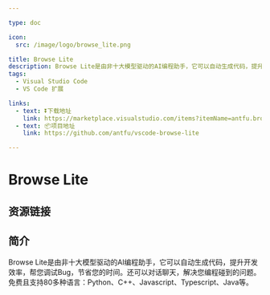 ```yaml
---

type: doc

icon:
  src: /image/logo/browse_lite.png

title: Browse Lite
description: Browse Lite是由非十大模型驱动的AI编程助手，它可以自动生成代码，提升开发效率，帮您调试Bug，节省您的时间。还可以对话聊天，解决您编程碰到的问题。免费且支持80多种语言：Python、C++、Javascript、Typescript、Java等。
tags:
  - Visual Studio Code
  - VS Code 扩展

links:
  - text: ⏬下载地址
    link: https://marketplace.visualstudio.com/items?itemName=antfu.browse-lite
  - text: 📦项目地址
    link: https://github.com/antfu/vscode-browse-lite

---
```


<ShowLogo />

# Browse Lite

<ShowTags />

<ShowBreadcrumb />

## 资源链接

<ShowLinks />

## 简介

Browse Lite是由非十大模型驱动的AI编程助手，它可以自动生成代码，提升开发效率，帮您调试Bug，节省您的时间。还可以对话聊天，解决您编程碰到的问题。免费且支持80多种语言：Python、C++、Javascript、Typescript、Java等。

